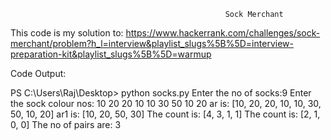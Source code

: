                                                     Sock Merchant

This code is my solution to:
https://www.hackerrank.com/challenges/sock-merchant/problem?h_l=interview&playlist_slugs%5B%5D=interview-preparation-kit&playlist_slugs%5B%5D=warmup

Code Output:

PS C:\Users\Raj\Desktop> python socks.py
Enter the no of socks:9
Enter the sock colour nos:
10
20
20
10
10
30
50
10
20
ar is: [10, 20, 20, 10, 10, 30, 50, 10, 20]
ar1 is: [10, 20, 50, 30]
The count is: [4, 3, 1, 1]
The count is: [2, 1, 0, 0]
The no of pairs are: 3
